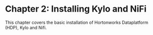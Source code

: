 # Chapter 2: Installing Kylo and NiFi

This chapter covers the basic installation of Hortonworks Dataplatform (HDP), Kylo and Nifi.
